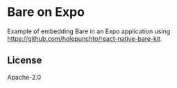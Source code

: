 # Bare on Expo

Example of embedding Bare in an Expo application using <https://github.com/holepunchto/react-native-bare-kit>.

## License

Apache-2.0
